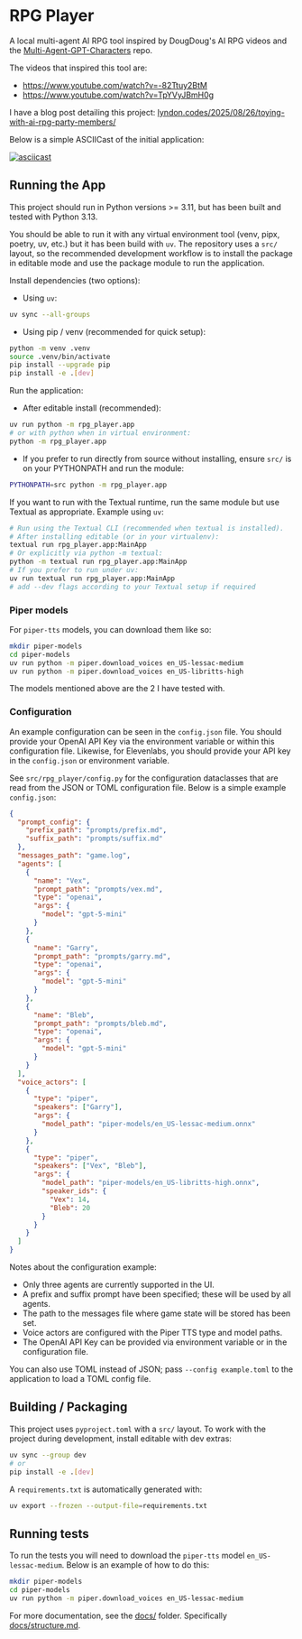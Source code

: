 # RPG Player

A local multi-agent AI RPG tool inspired by DougDoug's AI RPG videos and the
[Multi-Agent-GPT-Characters](https://github.com/DougDougGithub/Multi-Agent-GPT-Characters)
repo.

The videos that inspired this tool are:

- https://www.youtube.com/watch?v=-82Ttuy2BtM
- https://www.youtube.com/watch?v=TpYVyJBmH0g

I have a blog post detailing this project:
[lyndon.codes/2025/08/26/toying-with-ai-rpg-party-members/](https://lyndon.codes/2025/08/26/toying-with-ai-rpg-party-members/)

Below is a simple ASCIICast of the initial application:

[![asciicast](https://asciinema.org/a/DGBLtVsD6PAoNtKv19wQ5SRT6.svg)](https://asciinema.org/a/DGBLtVsD6PAoNtKv19wQ5SRT6)

## Running the App

This project should run in Python versions >= 3.11, but has been built and
tested with Python 3.13.

You should be able to run it with any virtual environment tool (venv, pipx,
poetry, uv, etc.) but it has been build with `uv`. The repository uses a `src/`
layout, so the recommended development workflow is to install the package in
editable mode and use the package module to run the application.

Install dependencies (two options):

- Using `uv`:

```sh
uv sync --all-groups
```

- Using pip / venv (recommended for quick setup):

```sh
python -m venv .venv
source .venv/bin/activate
pip install --upgrade pip
pip install -e .[dev]
```

Run the application:

- After editable install (recommended):

```sh
uv run python -m rpg_player.app
# or with python when in virtual environment:
python -m rpg_player.app
```

- If you prefer to run directly from source without installing, ensure `src/`
is on your PYTHONPATH and run the module:

```sh
PYTHONPATH=src python -m rpg_player.app
```

If you want to run with the Textual runtime, run the same module but use
Textual as appropriate. Example using `uv`:

```sh
# Run using the Textual CLI (recommended when textual is installed).
# After installing editable (or in your virtualenv):
textual run rpg_player.app:MainApp
# Or explicitly via python -m textual:
python -m textual run rpg_player.app:MainApp
# If you prefer to run under uv:
uv run textual run rpg_player.app:MainApp
# add --dev flags according to your Textual setup if required
```

### Piper models

For `piper-tts` models, you can download them like so:

```sh
mkdir piper-models
cd piper-models
uv run python -m piper.download_voices en_US-lessac-medium
uv run python -m piper.download_voices en_US-libritts-high
```

The models mentioned above are the 2 I have tested with.

### Configuration

An example configuration can be seen in the `config.json` file. You should
provide your OpenAI API Key via the environment variable or within this
configuration file. Likewise, for Elevenlabs, you should provide your API key
in the `config.json` or environment variable.

See `src/rpg_player/config.py` for the configuration dataclasses that are read
from the JSON or TOML configuration file. Below is a simple example
`config.json`:

```json
{
  "prompt_config": {
    "prefix_path": "prompts/prefix.md",
    "suffix_path": "prompts/suffix.md"
  },
  "messages_path": "game.log",
  "agents": [
    {
      "name": "Vex",
      "prompt_path": "prompts/vex.md",
      "type": "openai",
      "args": {
        "model": "gpt-5-mini"
      }
    },
    {
      "name": "Garry",
      "prompt_path": "prompts/garry.md",
      "type": "openai",
      "args": {
        "model": "gpt-5-mini"
      }
    },
    {
      "name": "Bleb",
      "prompt_path": "prompts/bleb.md",
      "type": "openai",
      "args": {
        "model": "gpt-5-mini"
      }
    }
  ],
  "voice_actors": [
    {
      "type": "piper",
      "speakers": ["Garry"],
      "args": {
        "model_path": "piper-models/en_US-lessac-medium.onnx"
      }
    },
    {
      "type": "piper",
      "speakers": ["Vex", "Bleb"],
      "args": {
        "model_path": "piper-models/en_US-libritts-high.onnx",
        "speaker_ids": {
          "Vex": 14,
          "Bleb": 20
        }
      }
    }
  ]
}
```

Notes about the configuration example:

- Only three agents are currently supported in the UI.
- A prefix and suffix prompt have been specified; these will be used by all
  agents.
- The path to the messages file where game state will be stored has been set.
- Voice actors are configured with the Piper TTS type and model paths.
- The OpenAI API Key can be provided via environment variable or in the
  configuration file.

You can also use TOML instead of JSON; pass `--config example.toml` to the
application to load a TOML config file.

## Building / Packaging

This project uses `pyproject.toml` with a `src/` layout. To work with the
project during development, install editable with dev extras:

```sh
uv sync --group dev
# or
pip install -e .[dev]
```

A `requirements.txt` is automatically generated with:

```sh
uv export --frozen --output-file=requirements.txt
```

## Running tests

To run the tests you will need to download the `piper-tts` model
`en_US-lessac-medium`. Below is an example of how to do this:

```sh
mkdir piper-models
cd piper-models
uv run python -m piper.download_voices en_US-lessac-medium
```

For more documentation, see the [docs/](docs/) folder. Specifically
[docs/structure.md](/docs/structure.md).

